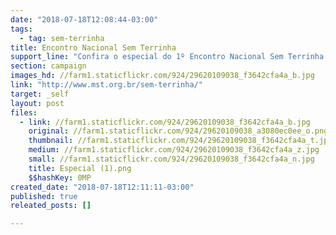 ```yaml
---
date: "2018-07-18T12:08:44-03:00"
tags:
  - tag: sem-terrinha
title: Encontro Nacional Sem Terrinha
support_line: "Confira o especial do 1º Encontro Nacional Sem Terrinha "
section: campaign
images_hd: //farm1.staticflickr.com/924/29620109038_f3642cfa4a_b.jpg
link: "http://www.mst.org.br/sem-terrinha/"
target: _self
layout: post
files:
  - link: //farm1.staticflickr.com/924/29620109038_f3642cfa4a_b.jpg
    original: //farm1.staticflickr.com/924/29620109038_a3080ec0ee_o.png
    thumbnail: //farm1.staticflickr.com/924/29620109038_f3642cfa4a_t.jpg
    medium: //farm1.staticflickr.com/924/29620109038_f3642cfa4a_z.jpg
    small: //farm1.staticflickr.com/924/29620109038_f3642cfa4a_n.jpg
    title: Especial (1).png
    $$hashKey: 0MP
created_date: "2018-07-18T12:11:11-03:00"
published: true
releated_posts: []

---
```

